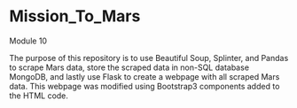 # Mission_To_Mars
Module 10

The purpose of this repository is to use Beautiful Soup, Splinter, and Pandas to scrape Mars data, store the scraped data in non-SQL database MongoDB, and lastly use 
Flask to create a webpage with all scraped Mars data. This webpage was modified using Bootstrap3 components added to the HTML code.
